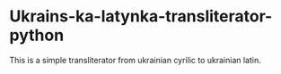 # Ukrains-ka-latynka-transliterator-python
This is a simple transliterator from ukrainian cyrilic to
ukrainian latin.
